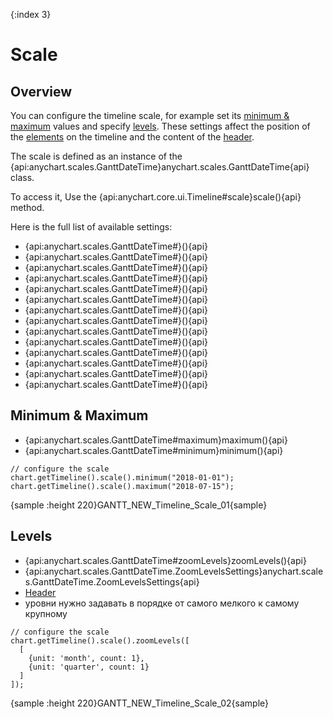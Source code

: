 {:index 3}
# Scale

## Overview

You can configure the timeline scale, for example set its [minimum & maximum](#minimum_&_maximum) values and specify [levels](#levels). These settings affect the position of the [elements](../Elements) on the timeline and the content of the [header](Header).

The scale is defined as an instance of the {api:anychart.scales.GanttDateTime}anychart.scales.GanttDateTime{api} class.

To access it, Use the {api:anychart.core.ui.Timeline#scale}scale(){api} method.

Here is the full list of available settings:

* {api:anychart.scales.GanttDateTime#}(){api}
* {api:anychart.scales.GanttDateTime#}(){api}
* {api:anychart.scales.GanttDateTime#}(){api}
* {api:anychart.scales.GanttDateTime#}(){api}
* {api:anychart.scales.GanttDateTime#}(){api}
* {api:anychart.scales.GanttDateTime#}(){api}
* {api:anychart.scales.GanttDateTime#}(){api}
* {api:anychart.scales.GanttDateTime#}(){api}
* {api:anychart.scales.GanttDateTime#}(){api}
* {api:anychart.scales.GanttDateTime#}(){api}
* {api:anychart.scales.GanttDateTime#}(){api}
* {api:anychart.scales.GanttDateTime#}(){api}
* {api:anychart.scales.GanttDateTime#}(){api}
* {api:anychart.scales.GanttDateTime#}(){api}

## Minimum & Maximum

* {api:anychart.scales.GanttDateTime#maximum}maximum(){api}
* {api:anychart.scales.GanttDateTime#minimum}minimum(){api}


```
// configure the scale
chart.getTimeline().scale().minimum("2018-01-01");
chart.getTimeline().scale().maximum("2018-07-15");
```

{sample :height 220}GANTT\_NEW\_Timeline\_Scale\_01{sample}

## Levels

* {api:anychart.scales.GanttDateTime#zoomLevels}zoomLevels(){api}
* {api:anychart.scales.GanttDateTime.ZoomLevelsSettings}anychart.scales.GanttDateTime.ZoomLevelsSettings{api}
* [Header](Header)
* уровни нужно задавать в порядке от самого мелкого к самому крупному


```
// configure the scale
chart.getTimeline().scale().zoomLevels([
  [
    {unit: 'month', count: 1},
    {unit: 'quarter', count: 1}
  ]
]);
```

{sample :height 220}GANTT\_NEW\_Timeline\_Scale\_02{sample}